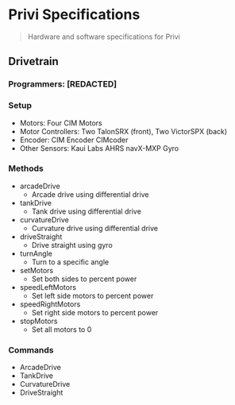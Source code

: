 # Privi Specifications
> Hardware and software specifications for Privi

## Drivetrain
### Programmers: [REDACTED]
### Setup
- Motors: Four CIM Motors
- Motor Controllers: Two TalonSRX (front), Two VictorSPX (back)
- Encoder: CIM Encoder CIMcoder
- Other Sensors: Kaui Labs AHRS navX-MXP Gyro
### Methods
- arcadeDrive
  - Arcade drive using differential drive
- tankDrive
  - Tank drive using differential drive
- curvatureDrive
  - Curvature drive using differential drive
- driveStraight
  - Drive straight using gyro
- turnAngle
  - Turn to a specific angle
- setMotors
  - Set both sides to percent power
- speedLeftMotors
  - Set left side motors to percent power
- speedRightMotors
  - Set right side motors to percent power
- stopMotors
  - Set all motors to 0
### Commands
- ArcadeDrive
- TankDrive
- CurvatureDrive
- DriveStraight
